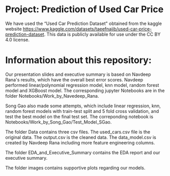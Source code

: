 # Project: Prediction of Used Car Price

We have used the “Used Car Prediction Dataset" obtained from the kaggle website
https://www.kaggle.com/datasets/taeefnajib/used-car-price-prediction-dataset. 
This data is publicly available for use under the CC BY 4.0 license.


# Information about this repository:

Our presentation slides and executive summary is based on Navdeep Rana's results, which have the overall best error scores. 
Navdeep performed linear/polynomial regression model, knn model, random forest model and XGBoost model. 
The corresponding jupyter Notebooks are in the folder Notebooks/Work_by_Navedeep_Rana. 

Song Gao also made some attempts, which include linear regression, knn, random forest models with train-test split and 5 fold cross validation, and test the best model on the final test set.
The correponding notebook is Notebooks/Work_by_Song_Gao/Test_Model_SGao. 

The folder Data contains three csv files. 
The used_cars.csv file is the original data. 
The output.csv is the cleaned data.
The data_model.csv is created by Navdeep Rana including more feature engineering columns.

The folder EDA_and_Executive_Summary contains the EDA report and our executive summary.

The folder images contains supportive plots regarding our models. 
